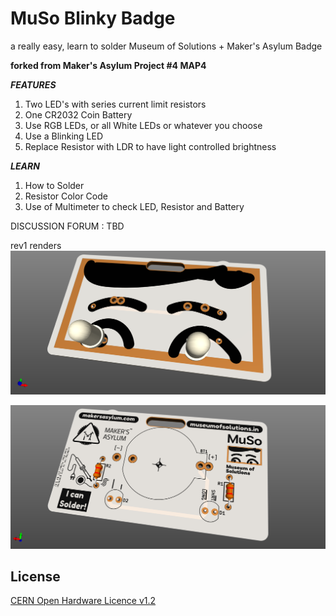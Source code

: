 # MuSo Blinky Badge
a really easy, learn to solder Museum of Solutions + Maker's Asylum Badge

**forked from Maker's Asylum Project #4 MAP4**


***FEATURES***

1. Two LED's with series current limit resistors
2. One CR2032 Coin Battery
3. Use RGB LEDs, or all White LEDs or whatever you choose
5. Use a Blinking LED
6. Replace Resistor with LDR to have light controlled brightness

***LEARN***

1. How to Solder
2. Resistor Color Code
3. Use of Multimeter to check LED, Resistor and Battery

DISCUSSION FORUM : TBD

rev1 renders
![MAP4](https://github.com/MakersAsylumIndia/MuSo_Blinky_Badge/blob/master/kicad/images/MuSo_07.png)

![MAP4](https://github.com/MakersAsylumIndia/MuSo_Blinky_Badge/blob/master/kicad/images/MuSo_08.png)


License
-------
[CERN Open Hardware Licence v1.2 ]

[CERN Open Hardware Licence v1.2 ]:http://www.ohwr.org/attachments/2388/cern_ohl_v_1_2.txt
